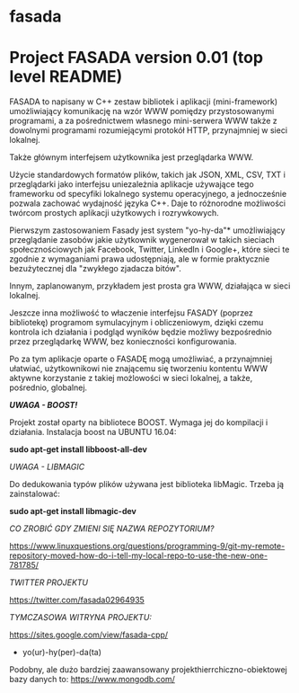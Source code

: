 # fasada

Project FASADA version 0.01 (top level README)
==============================================================================
FASADA to napisany w C++ zestaw bibliotek i aplikacji (mini-framework) umożliwiający komunikację na wzór WWW pomiędzy przystosowanymi programami, a za pośrednictwem własnego mini-serwera WWW także z dowolnymi programami rozumiejącymi protokół HTTP, przynajmniej w sieci lokalnej.

Także głównym interfejsem użytkownika jest przeglądarka WWW.

Użycie standardowych formatów plików, takich jak  JSON, XML, CSV, TXT i przeglądarki jako interfejsu uniezależnia aplikacje używające tego frameworku od specyfiki lokalnego systemu operacyjnego, a jednocześnie pozwala zachować wydajność języka C++.
Daje to różnorodne możliwości twórcom prostych aplikacji użytkowych i rozrywkowych.

Pierwszym zastosowaniem Fasady jest system "yo-hy-da"* umożliwiający przeglądanie zasobów jakie użytkownik wygenerował w takich sieciach społecznościowych jak Facebook, Twitter, LinkedIn i Google+, które sieci te zgodnie z wymaganiami prawa udostępniają, ale w formie praktycznie bezużytecznej dla "zwykłego zjadacza bitów".

Innym, zaplanowanym, przykładem jest prosta gra WWW, działająca w sieci lokalnej. 

Jeszcze inna możliwość to właczenie interfejsu FASADY (poprzez bibliotekę) programom symulacyjnym i obliczeniowym, dzięki czemu kontrola ich działania i podgląd wyników będzie możliwy bezpośrednio przez przeglądarkę WWW, bez konieczności konfigurowania.

Po za tym aplikacje oparte o FASADĘ mogą umożliwiać, a przynajmniej ułatwiać, użytkownikowi nie znającemu się tworzeniu kontentu WWW aktywne korzystanie z takiej możlowości w sieci lokalnej, a także, pośrednio, globalnej.


*__UWAGA - BOOST!__*

Projekt został oparty na bibliotece BOOST. Wymaga jej do kompilacji i działania. Instalacja boost na UBUNTU 16.04: 

__sudo apt-get install libboost-all-dev__

*UWAGA - LIBMAGIC*

Do dedukowania typów plików używana jest biblioteka libMagic. Trzeba ją zainstalować:

__sudo apt-get install libmagic-dev__

*CO ZROBIĆ GDY ZMIENI SIĘ NAZWA REPOZYTORIUM?*

https://www.linuxquestions.org/questions/programming-9/git-my-remote-repository-moved-how-do-i-tell-my-local-repo-to-use-the-new-one-781785/

*TWITTER PROJEKTU*

https://twitter.com/fasada02964935

*TYMCZASOWA WITRYNA PROJEKTU:*

https://sites.google.com/view/fasada-cpp/

* yo(ur)-hy(per)-da(ta)

Podobny, ale dużo bardziej zaawansowany projekthierrchiczno-obiektowej bazy danych to:
https://www.mongodb.com/

 
